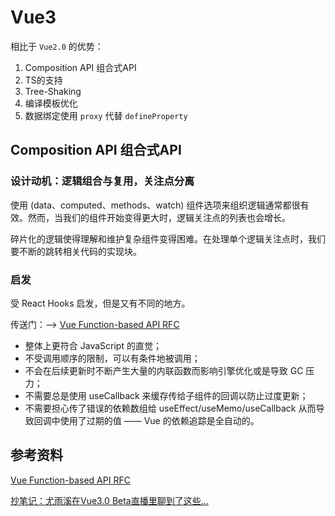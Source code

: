 # Vue3

相比于 `Vue2.0` 的优势：

1. Composition API 组合式API
2. TS的支持
3. Tree-Shaking
4. 编译模板优化
5. 数据绑定使用 `proxy` 代替 `defineProperty`

## Composition API 组合式API

### 设计动机：逻辑组合与复用，关注点分离

使用 (data、computed、methods、watch) 组件选项来组织逻辑通常都很有效。然而，当我们的组件开始变得更大时，逻辑关注点的列表也会增长。

碎片化的逻辑使得理解和维护复杂组件变得困难。在处理单个逻辑关注点时，我们要不断的跳转相关代码的实现块。

### 启发

受 React Hooks 启发，但是又有不同的地方。

传送门：--> [Vue Function-based API RFC](https://zhuanlan.zhihu.com/p/68477600)

- 整体上更符合 JavaScript 的直觉；
- 不受调用顺序的限制，可以有条件地被调用；
- 不会在后续更新时不断产生大量的内联函数而影响引擎优化或是导致 GC 压力；
- 不需要总是使用 useCallback 来缓存传给子组件的回调以防止过度更新；
- 不需要担心传了错误的依赖数组给 useEffect/useMemo/useCallback 从而导致回调中使用了过期的值 —— Vue 的依赖追踪是全自动的。

## 参考资料

[Vue Function-based API RFC](https://zhuanlan.zhihu.com/p/68477600)

[抄笔记：尤雨溪在Vue3.0 Beta直播里聊到了这些…](https://juejin.cn/post/6844904134303301645)
